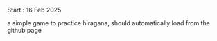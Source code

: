 Start : 16 Feb 2025</br>

a simple game to practice hiragana, should automatically load from the github page